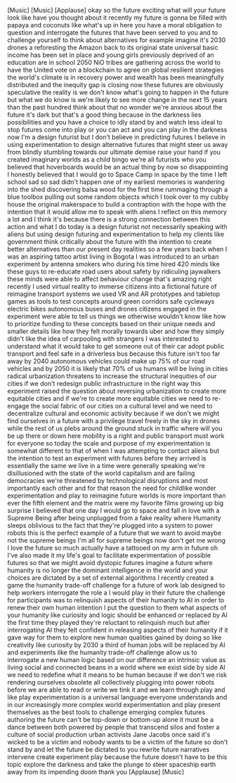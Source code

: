 
[Music]
[Music]
[Applause]
okay so the future exciting
what will your future look like have you
thought about it recently my future is
gonna be filled with papaya and coconuts
like what&#39;s up in here you have a moral
obligation to question and interrogate
the futures that have been served to you
and to challenge yourself to think about
alternatives for example imagine it&#39;s
2030 drones a reforesting the Amazon
back to its original state universal
basic income has been set in place and
young girls previously deprived of an
education are in school 2050 NiO tribes
are gathering across the world to have
the United vote on a blockchain to agree
on global resilient strategies the
world&#39;s climate is in recovery power and
wealth has been meaningfully distributed
and the inequity gap is closing
now these futures are obviously
speculative the reality is we don&#39;t know
what&#39;s going to happen in the future
but what we do know is we&#39;re likely to
see more change in the next 15 years
than the past hundred think about that
no wonder we&#39;re anxious about the future
it&#39;s dark but that&#39;s a good thing
because in the darkness lies
possibilities and you have a choice to
idly stand by and watch less ideal to
stop
futures come into play or you can act
and you can play in the darkness now I&#39;m
a design futurist but I don&#39;t believe in
predicting futures I believe in using
experimentation to design alternative
futures that might steer us away from
blindly stumbling towards our ultimate
demise raise your hand if you created
imaginary worlds as a child bingo we&#39;re
all futurists who you believed that
hoverboards would be an actual thing by
now so disappointing I honestly believed
that I would go to Space Camp in space
by the time I left school sad so sad
didn&#39;t happen one of my earliest
memories is wandering into the shed
discovering balsa wood for the first
time rummaging through a blue toolbox
pulling out some random objects which I
took over to my cubby house the original
makerspace to build a contraption with
the hope with the intention that it
would allow me to speak with aliens I
reflect on this memory a lot and I think
it&#39;s because there is a strong
connection between this action and what
I do today is a design futurist not
necessarily speaking with aliens but
using design futuring
and experimentation to help my clients
like government think critically about
the future with the intention to create
better alternatives than our present day
realities so a few years back when I was
an aspiring tattoo artist living in
Bogota I was introduced to an urban
experiment by antenna smokers who during
his time
hired 420 minds like these guys to
re-educate road users about safety by
ridiculing jaywalkers these minds were
able to affect behaviour change that&#39;s
amazing right
recently I used virtual reality to
immerse citizens into a fictional future
of reimagine transport systems we used
VR and AR prototypes and tabletop games
as tools to test concepts around green
corridors safe cycleways electric bikes
autonomous buses and drones citizens
engaged in the experiment were able to
tell us things we otherwise wouldn&#39;t
know like how to prioritize funding to
these concepts based on their unique
needs and smaller details like how they
felt morally towards uber and how they
simply didn&#39;t like the idea of
carpooling with strangers I was
interested to understand what it would
take to get someone out of their car
adopt public transport and feel safe in
a driverless bus because this future
isn&#39;t too far away by 2040 autonomous
vehicles could make up 75% of our road
vehicles and by 2050 it is likely that
70% of us humans will be living in
cities radical urbanization threatens to
increase the structural inequities of
our cities if we don&#39;t redesign public
infrastructure in the right way this
experiment raised the question about
reversing urbanization to create more
equitable cities and if we&#39;re to create
more equitable cities we need to
re-engage the social fabric of our
cities on a cultural level and we need
to decentralize cultural and economic
activity because if we don&#39;t we might
find ourselves in a future with a
privilege travel freely in the sky in
drones while the rest of us plebs around
the ground stuck in traffic where will
you be
up there or down here mobility is a
right and public transport must work for
everyone so today the scale and purpose
of my experimentation is somewhat
different to that of when I was
attempting to contact aliens but the
intention to test an experiment with
futures before they arrived is
essentially the same we live in a time
were generally speaking we&#39;re
disillusioned with the state of the
world capitalism and are failing
democracies we&#39;re threatened by
technological disruptions and most
importantly each other and for that
reason the need for childlike wonder
experimentation and play to reimagine
future worlds is more important than
ever the fifth element and the matrix
were my favorite films growing up big
surprise I believed that one day I would
go to space and fall in love with a
Supreme Being
after being unplugged from a fake
reality where Humanity sleeps oblivious
to the fact that they&#39;re plugged into a
system to power robots this is the
perfect example of a future that we want
to avoid
maybe not the supreme beings
I&#39;m all for supreme beings now don&#39;t get
me wrong I love the future so much
actually have a tattooed on my arm in
future oh I&#39;ve also made it my life&#39;s
goal to facilitate experimentation of
possible futures so that we might avoid
dystopic futures
imagine a future where humanity is no
longer the dominant intelligence in the
world and your choices are dictated by a
set of external algorithms I recently
created a game the humanity trade-off
challenge for a future of work lab
designed to help workers interrogate the
role a I would play in their future the
challenge for participants was to
relinquish aspects of their humanity to
AI in order to renew their own human
intention I put the question to them
what aspects of your humanity like
curiosity and logic should be enhanced
or replaced by AI the first time they
played they&#39;re reluctant to relinquish
much but after interrogating AI they
felt confident in releasing aspects of
their humanity if it gave way for them
to explore new human qualities gained by
doing so like creativity like curiosity
by 2030 a third of human jobs will be
replaced by AI and experiments like the
humanity trade-off challenge allow us to
interrogate a new human logic based on
our difference an intrinsic value as
living social and connected beans in a
world where we exist side by side AI we
need to redefine what it means to be
human because if we don&#39;t we risk
rendering ourselves obsolete all
collectively plugging into power robots
before we are able to read or write we
tink it and we learn through play and
like play experimentation is a universal
language everyone understands and in our
increasingly more complex world
experimentation and play present
themselves as the best tools to
challenge emerging complex futures
authoring the future can&#39;t be top-down
or bottom-up alone it must be a dance
between
both powered by people that transcend
silos and foster a culture of social
production urban activists Jane Jacobs
once said it&#39;s wicked to be a victim and
nobody wants to be a victim of the
future so don&#39;t stand by and let the
future be dictated to you rewrite future
narratives intervene create experiment
play because the future doesn&#39;t have to
be this topic explore the darkness and
take the plunge to steer spaceship earth
away from its impending doom thank you
[Applause]
[Music]
